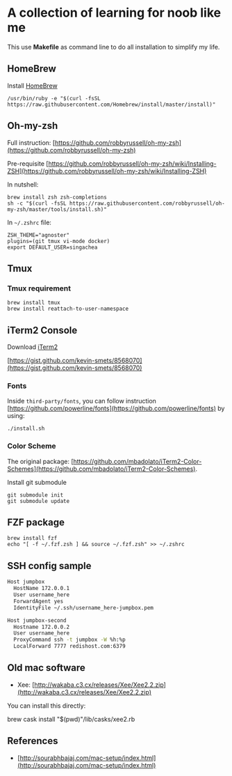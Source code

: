 # A collection of learning for noob like me
This use **Makefile** as command line to do all installation to simplify my life.

## HomeBrew

Install [HomeBrew](https://brew.sh/)

	/usr/bin/ruby -e "$(curl -fsSL https://raw.githubusercontent.com/Homebrew/install/master/install)"

## Oh-my-zsh

Full instruction: [https://github.com/robbyrussell/oh-my-zsh](https://github.com/robbyrussell/oh-my-zsh)

Pre-requisite [https://github.com/robbyrussell/oh-my-zsh/wiki/Installing-ZSH](https://github.com/robbyrussell/oh-my-zsh/wiki/Installing-ZSH)

In nutshell:

	brew install zsh zsh-completions
	sh -c "$(curl -fsSL https://raw.githubusercontent.com/robbyrussell/oh-my-zsh/master/tools/install.sh)"

In `~/.zshrc` file:

	ZSH_THEME="agnoster"
	plugins=(git tmux vi-mode docker)
	export DEFAULT_USER=singachea


## Tmux
### Tmux requirement

	brew install tmux
	brew install reattach-to-user-namespace

## iTerm2 Console

Download [iTerm2](https://www.iterm2.com/downloads.html)

[https://gist.github.com/kevin-smets/8568070](https://gist.github.com/kevin-smets/8568070)


### Fonts
Inside `third-party/fonts`, you can follow instruction [https://github.com/powerline/fonts](https://github.com/powerline/fonts) by using:

	./install.sh

### Color Scheme

The original package: [https://github.com/mbadolato/iTerm2-Color-Schemes](https://github.com/mbadolato/iTerm2-Color-Schemes).

Install git submodule

	git submodule init
	git submodule update


## FZF package

	brew install fzf
	echo "[ -f ~/.fzf.zsh ] && source ~/.fzf.zsh" >> ~/.zshrc

## SSH config sample

```bash
Host jumpbox
  HostName 172.0.0.1
  User username_here
  ForwardAgent yes
  IdentityFile ~/.ssh/username_here-jumpbox.pem

Host jumpbox-second
  Hostname 172.0.0.2
  User username_here
  ProxyCommand ssh -t jumpbox -W %h:%p
  LocalForward 7777 redishost.com:6379
```

## Old mac software
 * Xee: [http://wakaba.c3.cx/releases/Xee/Xee2.2.zip](http://wakaba.c3.cx/releases/Xee/Xee2.2.zip)

You can install this directly:

  brew cask install "$(pwd)"/lib/casks/xee2.rb


## References
  * [http://sourabhbajaj.com/mac-setup/index.html](http://sourabhbajaj.com/mac-setup/index.html)
